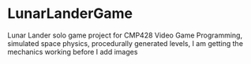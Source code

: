 # LunarLanderGame
Lunar Lander solo game project for CMP428 Video Game Programming, simulated space physics, procedurally generated levels, I am getting the mechanics working before I add images
